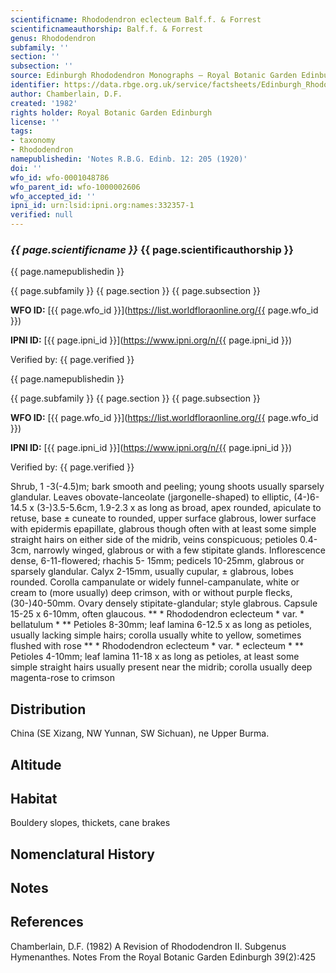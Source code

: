 ```yaml
---
scientificname: Rhododendron eclecteum Balf.f. & Forrest
scientificnameauthorship: Balf.f. & Forrest
genus: Rhododendron
subfamily: ''
section: ''
subsection: ''
source: Edinburgh Rhododendron Monographs – Royal Botanic Garden Edinburgh
identifier: https://data.rbge.org.uk/service/factsheets/Edinburgh_Rhododendron_Monographs.xhtml
author: Chamberlain, D.F.
created: '1982'
rights holder: Royal Botanic Garden Edinburgh
license: ''
tags:
- taxonomy
- Rhododendron
namepublishedin: 'Notes R.B.G. Edinb. 12: 205 (1920)'
doi: ''
wfo_id: wfo-0001048786
wfo_parent_id: wfo-1000002606
wfo_accepted_id: ''
ipni_id: urn:lsid:ipni.org:names:332357-1
verified: null
---
```

### _{{ page.scientificname }}_ {{ page.scientificauthorship }}
 {{ page.namepublishedin }}

{{ page.subfamily }} {{ page.section }} {{ page.subsection }}

**WFO ID:** [{{ page.wfo_id }}](https://list.worldfloraonline.org/{{ page.wfo_id }})

**IPNI ID:** [{{ page.ipni_id }}](https://www.ipni.org/n/{{ page.ipni_id }})

Verified by: {{ page.verified }}

 {{ page.namepublishedin }}

{{ page.subfamily }} {{ page.section }} {{ page.subsection }}

**WFO ID:** [{{ page.wfo_id }}](https://list.worldfloraonline.org/{{ page.wfo_id }})

**IPNI ID:** [{{ page.ipni_id }}](https://www.ipni.org/n/{{ page.ipni_id }})

Verified by: {{ page.verified }}



Shrub, 1 -3(-4.5)m; bark smooth and peeling; young shoots usually sparsely glandular. Leaves obovate-lanceolate (jargonelle-shaped) to elliptic, (4-)6-14.5 x (3-)3.5-5.6cm, 1.9-2.3 x as long as broad, apex rounded, apiculate to retuse, base ± cuneate to rounded, upper surface glabrous, lower surface with epidermis epapillate, glabrous though often with at least some simple straight hairs on either side of the midrib, veins conspicuous; petioles 0.4-3cm, narrowly winged, glabrous or with a few stipitate glands. Inflorescence dense, 6-11-flowered; rhachis 5- 15mm; pedicels 10-25mm, glabrous or sparsely glandular. Calyx 2-15mm, usually cupular, ± glabrous, lobes rounded. Corolla campanulate or widely funnel-campanulate, white or cream to (more usually) deep crimson, with or without purple flecks, (30-)40-50mm. Ovary densely stipitate-glandular; style glabrous. Capsule 15-25 x 6-10mm, often glaucous. ** * Rhododendron eclecteum * var. * bellatulum * ** Petioles 8-30mm; leaf lamina 6-12.5 x as long as petioles, usually lacking simple hairs; corolla usually white to yellow, sometimes flushed with rose ** * Rhododendron eclecteum * var. * eclecteum * ** Petioles 4-10mm; leaf lamina 11-18 x as long as petioles, at least some simple straight hairs usually present near the midrib; corolla usually deep magenta-rose to crimson

## Distribution
China (SE Xizang, NW Yunnan, SW Sichuan), ne Upper Burma.

## Altitude


## Habitat
Bouldery slopes, thickets, cane brakes

## Nomenclatural History

                       
## Notes


## References

Chamberlain, D.F. (1982) A Revision of Rhododendron II. Subgenus Hymenanthes. Notes From the Royal Botanic Garden Edinburgh 39(2):425
